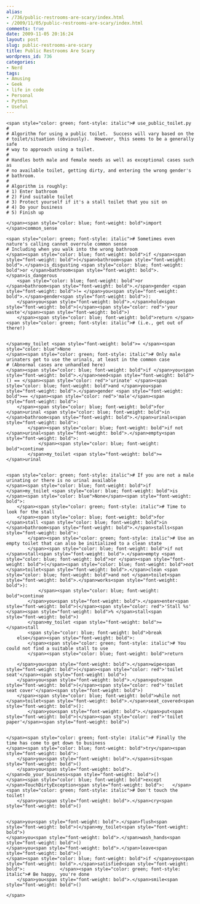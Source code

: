 ```yaml
---
alias:
- /736/public-restrooms-are-scary/index.html
- /2009/11/05/public-restrooms-are-scary/index.html
comments: true
date: 2009-11-05 20:16:24
layout: post
slug: public-restrooms-are-scary
title: Public Restrooms Are Scary
wordpress_id: 736
categories:
- Nerd
tags:
- Amusing
- Geek
- life in code
- Personal
- Python
- Useful
---
```



    <span style="color: green; font-style: italic"># use_public_toilet.py
    #
    # Algorithm for using a public toilet.  Success will vary based on the
    # toilet/situation (obviously).  However, this seems to be a generally safe
    # way to approach using a toilet.
    #
    # Handles both male and female needs as well as exceptional cases such as
    # no available toilet, getting dirty, and entering the wrong gender's
    # bathroom.
    #
    # Algorithm is roughly:
    # 1) Enter bathroom
    # 2) Find suitable toilet
    # 3) Protect yourself if it's a stall toilet that you sit on
    # 4) Do your business
    # 5) Finish up
    
    </span><span style="color: blue; font-weight: bold">import </span>common_sense
    
    <span style="color: green; font-style: italic"># Sometimes even nature's calling cannot overrule common sense
    # Including when you walk into the wrong bathroom
    </span><span style="color: blue; font-weight: bold">if </span><span style="font-weight: bold">(</span>bathroom<span style="font-weight: bold">.</span>is_disgusting <span style="color: blue; font-weight: bold">or </span>bathroom<span style="font-weight: bold">.</span>is_dangerous
        <span style="color: blue; font-weight: bold">or </span>bathroom<span style="font-weight: bold">.</span>gender <span style="font-weight: bold">!= </span>you<span style="font-weight: bold">.</span>gender<span style="font-weight: bold">):
        </span>you<span style="font-weight: bold">.</span>hold<span style="font-weight: bold">(</span><span style="color: red">'your waste'</span><span style="font-weight: bold">)
        </span><span style="color: blue; font-weight: bold">return </span><span style="color: green; font-style: italic"># (i.e., get out of there!)
    
    
    </span>my_toilet <span style="font-weight: bold">= </span><span style="color: blue">None
    </span><span style="color: green; font-style: italic"># Only male urinaters get to use the urinals, at least in the common case
    # (Abnormal cases are unhandled here)
    </span><span style="color: blue; font-weight: bold">if </span>you<span style="font-weight: bold">.</span>need<span style="font-weight: bold">() == </span><span style="color: red">'urinate' </span><span style="color: blue; font-weight: bold">and </span>you<span style="font-weight: bold">.</span>gender <span style="font-weight: bold">== </span><span style="color: red">'male'</span><span style="font-weight: bold">:
        </span><span style="color: blue; font-weight: bold">for </span>urinal <span style="color: blue; font-weight: bold">in </span>bathroom<span style="font-weight: bold">.</span>urinals<span style="font-weight: bold">:
            </span><span style="color: blue; font-weight: bold">if not </span>urinal<span style="font-weight: bold">.</span>empty<span style="font-weight: bold">:
                </span><span style="color: blue; font-weight: bold">continue
            </span>my_toilet <span style="font-weight: bold">= </span>urinal
    
    
    <span style="color: green; font-style: italic"># If you are not a male urinating or there is no urinal available
    </span><span style="color: blue; font-weight: bold">if </span>my_toilet <span style="color: blue; font-weight: bold">is </span><span style="color: blue">None</span><span style="font-weight: bold">:
        </span><span style="color: green; font-style: italic"># Time to look for the stall
        </span><span style="color: blue; font-weight: bold">for </span>stall <span style="color: blue; font-weight: bold">in </span>bathroom<span style="font-weight: bold">.</span>stalls<span style="font-weight: bold">:
            </span><span style="color: green; font-style: italic"># Use an empty toilet that can also be initialized to a clean state
            </span><span style="color: blue; font-weight: bold">if not </span>stall<span style="font-weight: bold">.</span>empty <span style="color: blue; font-weight: bold">or </span><span style="font-weight: bold">(</span><span style="color: blue; font-weight: bold">not </span>toilet<span style="font-weight: bold">.</span>clean <span style="color: blue; font-weight: bold">and not </span>toilet<span style="font-weight: bold">.</span>works<span style="font-weight: bold">):
                </span><span style="color: blue; font-weight: bold">continue
            </span>you<span style="font-weight: bold">.</span>enter<span style="font-weight: bold">(</span><span style="color: red">'Stall %s' </span><span style="font-weight: bold">% </span>stall<span style="font-weight: bold">)
            </span>my_toilet <span style="font-weight: bold">= </span>stall
            <span style="color: blue; font-weight: bold">break
        else</span><span style="font-weight: bold">:
            </span><span style="color: green; font-style: italic"># You could not find a suitable stall to use
            </span><span style="color: blue; font-weight: bold">return
    
        </span>you<span style="font-weight: bold">.</span>wipe<span style="font-weight: bold">(</span><span style="color: red">'toilet seat'</span><span style="font-weight: bold">)
        </span>you<span style="font-weight: bold">.</span>put<span style="font-weight: bold">(</span><span style="color: red">'toilet seat cover'</span><span style="font-weight: bold">)
        </span><span style="color: blue; font-weight: bold">while not </span>toilet<span style="font-weight: bold">.</span>seat_covered<span style="font-weight: bold">():
            </span>you<span style="font-weight: bold">.</span>put<span style="font-weight: bold">(</span><span style="color: red">'toilet paper'</span><span style="font-weight: bold">)
    
    
    </span><span style="color: green; font-style: italic"># Finally the time has come to get down to business
    </span><span style="color: blue; font-weight: bold">try</span><span style="font-weight: bold">:
        </span>you<span style="font-weight: bold">.</span>sit<span style="font-weight: bold">()
        </span>you<span style="font-weight: bold">.</span>do_your_business<span style="font-weight: bold">()
    </span><span style="color: blue; font-weight: bold">except </span>TouchDirtyException<span style="font-weight: bold">:   </span><span style="color: green; font-style: italic"># Don't touch the toilet!
        </span>you<span style="font-weight: bold">.</span>cry<span style="font-weight: bold">()
        
    
    </span>you<span style="font-weight: bold">.</span>flush<span style="font-weight: bold">(</span>my_toilet<span style="font-weight: bold">)
    </span>you<span style="font-weight: bold">.</span>wash_hands<span style="font-weight: bold">()
    </span>you<span style="font-weight: bold">.</span>leave<span style="font-weight: bold">()
    </span><span style="color: blue; font-weight: bold">if </span>you<span style="font-weight: bold">.</span>satisfied<span style="font-weight: bold">:             </span><span style="color: green; font-style: italic"># Be happy, you're done
        </span>you<span style="font-weight: bold">.</span>smile<span style="font-weight: bold">()
    
    </span>
    



